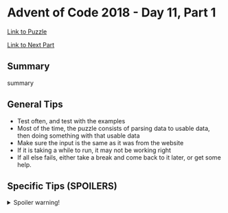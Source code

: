 # Advent of Code 2018 - Day 11, Part 1

[Link to Puzzle](https://adventofcode.com/2018/day/11)

[Link to Next Part](https://github.com/CodingAP/unofficial-aoc-syllabus/blob/main/years/2018/day11/part2.md)

## Summary
summary

## General Tips
- Test often, and test with the examples
- Most of the time, the puzzle consists of parsing data to usable data, then doing something with that usable data
- Make sure the input is the same as it was from the website
- If it is taking a while to run, it may not be working right
- If all else fails, either take a break and come back to it later, or get some help.

## Specific Tips (SPOILERS)
<details> <summary>Spoiler warning!</summary>

specific tips

</details>